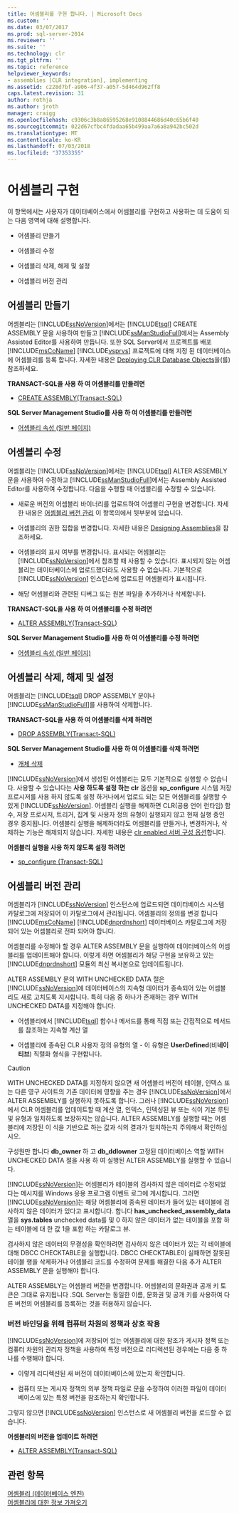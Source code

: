 ```yaml
---
title: 어셈블리를 구현 합니다. | Microsoft Docs
ms.custom: ''
ms.date: 03/07/2017
ms.prod: sql-server-2014
ms.reviewer: ''
ms.suite: ''
ms.technology: clr
ms.tgt_pltfrm: ''
ms.topic: reference
helpviewer_keywords:
- assemblies [CLR integration], implementing
ms.assetid: c228d7bf-a906-4f37-a057-5d464d962ff8
caps.latest.revision: 31
author: rothja
ms.author: jroth
manager: craigg
ms.openlocfilehash: c9306c3b8a86595268e9108844686d40c65b6f40
ms.sourcegitcommit: 022d67cfbc4fdadaa65b499aa7a6a8a942bc502d
ms.translationtype: MT
ms.contentlocale: ko-KR
ms.lasthandoff: 07/03/2018
ms.locfileid: "37353355"
---
```

# <a name="implementing-assemblies"></a>어셈블리 구현
  이 항목에서는 사용자가 데이터베이스에서 어셈블리를 구현하고 사용하는 데 도움이 되는 다음 영역에 대해 설명합니다.  
  
-   어셈블리 만들기  
  
-   어셈블리 수정  
  
-   어셈블리 삭제, 해제 및 설정  
  
-   어셈블리 버전 관리  
  
## <a name="creating-assemblies"></a>어셈블리 만들기  
 어셈블리는 [!INCLUDE[ssNoVersion](../../includes/ssnoversion-md.md)]에서는 [!INCLUDE[tsql](../../includes/tsql-md.md)] CREATE ASSEMBLY 문을 사용하여 만들고 [!INCLUDE[ssManStudioFull](../../includes/ssmanstudiofull-md.md)]에서는 Assembly Assisted Editor를 사용하여 만듭니다. 또한 SQL Server에서 프로젝트를 배포 [!INCLUDE[msCoName](../../includes/msconame-md.md)] [!INCLUDE[vsprvs](../../includes/vsprvs-md.md)] 프로젝트에 대해 지정 된 데이터베이스에 어셈블리를 등록 합니다. 자세한 내용은 [Deploying CLR Database Objects](deploying-clr-database-objects.md)을(를) 참조하세요.  
  
 **TRANSACT-SQL을 사용 하 여 어셈블리를 만들려면**  
  
-   [CREATE ASSEMBLY&#40;Transact-SQL&#41;](/sql/t-sql/statements/create-assembly-transact-sql)  
  
 **SQL Server Management Studio를 사용 하 여 어셈블리를 만들려면**  
  
-   [어셈블리 속성 &#40;일반 페이지&#41;](assemblies-properties.md)  
  
## <a name="modifying-assemblies"></a>어셈블리 수정  
 어셈블리는 [!INCLUDE[ssNoVersion](../../includes/ssnoversion-md.md)]에서는 [!INCLUDE[tsql](../../includes/tsql-md.md)] ALTER ASSEMBLY 문을 사용하여 수정하고 [!INCLUDE[ssManStudioFull](../../includes/ssmanstudiofull-md.md)]에서는 Assembly Assisted Editor를 사용하여 수정합니다. 다음을 수행할 때 어셈블리를 수정할 수 있습니다.  
  
-   새로운 버전의 어셈블리 바이너리를 업로드하여 어셈블리 구현을 변경합니다. 자세한 내용은 [어셈블리 버전 관리](#_managing) 이 항목의에서 뒷부분에 있습니다.  
  
-   어셈블리의 권한 집합을 변경합니다. 자세한 내용은 [Designing Assemblies](../../relational-databases/clr-integration/assemblies-designing.md)을 참조하세요.  
  
-   어셈블리의 표시 여부를 변경합니다. 표시되는 어셈블리는 [!INCLUDE[ssNoVersion](../../includes/ssnoversion-md.md)]에서 참조할 때 사용할 수 있습니다. 표시되지 않는 어셈블리는 데이터베이스에 업로드했더라도 사용할 수 없습니다. 기본적으로 [!INCLUDE[ssNoVersion](../../includes/ssnoversion-md.md)] 인스턴스에 업로드된 어셈블리가 표시됩니다.  
  
-   해당 어셈블리와 관련된 디버그 또는 원본 파일을 추가하거나 삭제합니다.  
  
 **TRANSACT-SQL을 사용 하 여 어셈블리를 수정 하려면**  
  
-   [ALTER ASSEMBLY&#40;Transact-SQL&#41;](/sql/t-sql/statements/alter-assembly-transact-sql)  
  
 **SQL Server Management Studio를 사용 하 여 어셈블리를 수정 하려면**  
  
-   [어셈블리 속성 &#40;일반 페이지&#41;](assemblies-properties.md)  
  
## <a name="dropping-disabling-and-enabling-assemblies"></a>어셈블리 삭제, 해제 및 설정  
 어셈블리는 [!INCLUDE[tsql](../../includes/tsql-md.md)] DROP ASSEMBLY 문이나 [!INCLUDE[ssManStudioFull](../../includes/ssmanstudiofull-md.md)]를 사용하여 삭제합니다.  
  
 **TRANSACT-SQL을 사용 하 여 어셈블리를 삭제 하려면**  
  
-   [DROP ASSEMBLY&#40;Transact-SQL&#41;](/sql/t-sql/statements/drop-assembly-transact-sql)  
  
 **SQL Server Management Studio를 사용 하 여 어셈블리를 삭제 하려면**  
  
-   [개체 삭제](../../ssms/object/delete-objects.md)  
  
 [!INCLUDE[ssNoVersion](../../includes/ssnoversion-md.md)]에서 생성된 어셈블리는 모두 기본적으로 실행할 수 없습니다. 사용할 수 있습니다는 **사용 하도록 설정 하는 clr** 옵션을 **sp_configure** 시스템 저장 프로시저를 사용 하지 않도록 설정 하거나에서 업로드 되는 모든 어셈블리를 실행할 수 있게 [!INCLUDE[ssNoVersion](../../includes/ssnoversion-md.md)]. 어셈블리 실행을 해제하면 CLR(공용 언어 런타임) 함수, 저장 프로시저, 트리거, 집계 및 사용자 정의 유형이 실행되지 않고 현재 실행 중인 경우 중지됩니다. 어셈블리 실행을 해제하더라도 어셈블리를 만들거나, 변경하거나, 삭제하는 기능은 해제되지 않습니다. 자세한 내용은 [clr enabled 서버 구성 옵션](../../database-engine/configure-windows/clr-enabled-server-configuration-option.md)합니다.  
  
 **어셈블리 실행을 사용 하지 않도록 설정 하려면**  
  
-   [sp_configure &#40;Transact-SQL&#41;](/sql/relational-databases/system-stored-procedures/sp-configure-transact-sql)  
  
##  <a name="_managing"></a> 어셈블리 버전 관리  
 어셈블리가 [!INCLUDE[ssNoVersion](../../includes/ssnoversion-md.md)] 인스턴스에 업로드되면 데이터베이스 시스템 카탈로그에 저장되어 이 카탈로그에서 관리됩니다. 어셈블리의 정의를 변경 합니다 [!INCLUDE[msCoName](../../includes/msconame-md.md)] [!INCLUDE[dnprdnshort](../../includes/dnprdnshort-md.md)] 데이터베이스 카탈로그에 저장 되어 있는 어셈블리로 전파 되어야 합니다.  
  
 어셈블리를 수정해야 할 경우 ALTER ASSEMBLY 문을 실행하여 데이터베이스의 어셈블리를 업데이트해야 합니다. 이렇게 하면 어셈블리가 해당 구현을 보유하고 있는 [!INCLUDE[dnprdnshort](../../includes/dnprdnshort-md.md)] 모듈의 최신 복사본으로 업데이트됩니다.  
  
 ALTER ASSEMBLY 문의 WITH UNCHECKED DATA 절은 [!INCLUDE[ssNoVersion](../../includes/ssnoversion-md.md)]에 데이터베이스의 지속형 데이터가 종속되어 있는 어셈블리도 새로 고치도록 지시합니다. 특히 다음 중 하나가 존재하는 경우 WITH UNCHECKED DATA를 지정해야 합니다.  
  
-   어셈블리에서 [!INCLUDE[tsql](../../includes/tsql-md.md)] 함수나 메서드를 통해 직접 또는 간접적으로 메서드를 참조하는 지속형 계산 열  
  
-   어셈블리에 종속된 CLR 사용자 정의 유형의 열 - 이 유형은 **UserDefined**(비**네이티브**) 직렬화 형식을 구현합니다.  
  
> [!CAUTION]  
>  WITH UNCHECKED DATA를 지정하지 않으면 새 어셈블리 버전이 테이블, 인덱스 또는 다른 영구 사이트의 기존 데이터에 영향을 주는 경우 [!INCLUDE[ssNoVersion](../../includes/ssnoversion-md.md)]에서 ALTER ASSEMBLY를 실행하지 못하도록 합니다. 그러나 [!INCLUDE[ssNoVersion](../../includes/ssnoversion-md.md)]에서 CLR 어셈블리를 업데이트할 때 계산 열, 인덱스, 인덱싱된 뷰 또는 식이 기본 루틴 및 유형과 일치하도록 보장하지는 않습니다. ALTER ASSEMBLY를 실행할 때는 어셈블리에 저장된 이 식을 기반으로 하는 값과 식의 결과가 일치하는지 주의해서 확인하십시오.  
  
 구성원만 합니다 **db_owner** 하 고 **db_ddlowner** 고정된 데이터베이스 역할 WITH UNCHECKED DATA 절을 사용 하 여 실행된 ALTER ASSEMBLY를 실행할 수 있습니다.  
  
 [!INCLUDE[ssNoVersion](../../includes/ssnoversion-md.md)]는 어셈블리가 테이블의 검사하지 않은 데이터로 수정되었다는 메시지를 Windows 응용 프로그램 이벤트 로그에 게시합니다. 그러면 [!INCLUDE[ssNoVersion](../../includes/ssnoversion-md.md)]는 해당 어셈블리에 종속된 데이터가 들어 있는 테이블에 검사하지 않은 데이터가 있다고 표시합니다. 합니다 **has_unchecked_assembly_data** 열을 **sys.tables** unchecked data를 및 0 하지 않은 데이터가 없는 테이블을 포함 하는 테이블에 대 한 값 1을 포함 하는 카탈로그 뷰.  
  
 검사하지 않은 데이터의 무결성을 확인하려면 검사하지 않은 데이터가 있는 각 테이블에 대해 DBCC CHECKTABLE을 실행합니다. DBCC CHECKTABLE이 실패하면 잘못된 테이블 행을 삭제하거나 어셈블리 코드를 수정하여 문제를 해결한 다음 추가 ALTER ASSEMBLY 문을 실행해야 합니다.  
  
 ALTER ASSEMBLY는 어셈블리 버전을 변경합니다. 어셈블리의 문화권과 공개 키 토큰은 그대로 유지됩니다 .SQL Server는 동일한 이름, 문화권 및 공개 키를 사용하여 다른 버전의 어셈블리를 등록하는 것을 허용하지 않습니다.  
  
### <a name="interactions-with-computer-wide-policy-for-version-binding"></a>버전 바인딩을 위해 컴퓨터 차원의 정책과 상호 작용  
 [!INCLUDE[ssNoVersion](../../includes/ssnoversion-md.md)]에 저장되어 있는 어셈블리에 대한 참조가 게시자 정책 또는 컴퓨터 차원의 관리자 정책을 사용하여 특정 버전으로 리디렉션된 경우에는 다음 중 하나를 수행해야 합니다.  
  
-   이렇게 리디렉션된 새 버전이 데이터베이스에 있는지 확인합니다.  
  
-   컴퓨터 또는 게시자 정책의 외부 정책 파일로 문을 수정하여 이러한 파일이 데이터베이스에 있는 특정 버전을 참조하는지 확인합니다.  
  
 그렇지 않으면 [!INCLUDE[ssNoVersion](../../includes/ssnoversion-md.md)] 인스턴스로 새 어셈블리 버전을 로드할 수 없습니다.  
  
 **어셈블리의 버전을 업데이트 하려면**  
  
-   [ALTER ASSEMBLY&#40;Transact-SQL&#41;](/sql/t-sql/statements/alter-assembly-transact-sql)  
  
## <a name="see-also"></a>관련 항목  
 [어셈블리 &#40;데이터베이스 엔진&#41;](../../relational-databases/clr-integration/assemblies-database-engine.md)   
 [어셈블리에 대한 정보 가져오기](../../relational-databases/clr-integration/assemblies-getting-information.md)  
  
  

